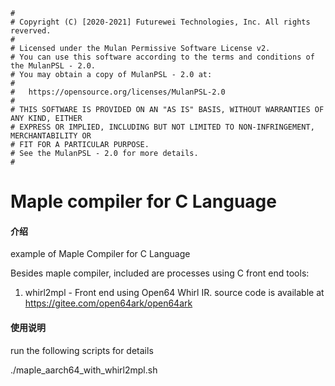 ```
#
# Copyright (C) [2020-2021] Futurewei Technologies, Inc. All rights reverved.
#
# Licensed under the Mulan Permissive Software License v2.
# You can use this software according to the terms and conditions of the MulanPSL - 2.0.
# You may obtain a copy of MulanPSL - 2.0 at:
#
#   https://opensource.org/licenses/MulanPSL-2.0
#
# THIS SOFTWARE IS PROVIDED ON AN "AS IS" BASIS, WITHOUT WARRANTIES OF ANY KIND, EITHER
# EXPRESS OR IMPLIED, INCLUDING BUT NOT LIMITED TO NON-INFRINGEMENT, MERCHANTABILITY OR
# FIT FOR A PARTICULAR PURPOSE.
# See the MulanPSL - 2.0 for more details.
#
```

# Maple compiler for C Language

#### 介绍
example of Maple Compiler for C Language

Besides maple compiler, included are processes using C front end tools:
  1. whirl2mpl - Front end using Open64 Whirl IR.
     source code is available at https://gitee.com/open64ark/open64ark

#### 使用说明
  run the following scripts for details

  ./maple_aarch64_with_whirl2mpl.sh

